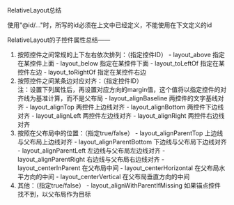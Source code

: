 RelativeLayout总结

使用"@id/…"时，所写的id必须在上文中已经定义，不能使用在下文定义的id

RelativeLayout的子控件属性总结——

1.    按照控件之间常规的上下左右依次排列：（指定控件ID）
	- layout_above 指定在某控件上面
	- layout_below 指定在某控件下面
	- layout_toLeftOf 指定在某控件左边
	- layout_toRightOf 指定在某控件右边
2.    按照控件之间某条边对应对齐：（指定控件ID）<br>
	注：设置下列属性后，再设置对应方向的margin值，这个值将以指定控件的对齐线为基准计算，而不是父布局
	- layout_alignBaseline 两控件的文字基线对齐
	- layout_alignTop 两控件上边线对齐
	- layout_alignBottom 两控件下边线对齐
	- layout_alignLeft 两控件左边线对齐
	- layout_alignRight 两控件右边线对齐
3.    按照在父布局中的位置：（指定true/false）
	- layout_alignParentTop 上边线与父布局上边线对齐
	- layout_alignParentBottom 下边线与父布局下边线对齐
	- layout_alignParentLeft 左边线与父布局左边线对齐
	- layout_alignParentRight 右边线与父布局右边线对齐
	- layout_centerInParent 在父布局中间
	- layout_centerHorizontal 在父布局水平方向的中间
	- layout_centerVertical 在父布局垂直方向的中间
4.    其他：（指定true/false）
	- layout_alignWithParentIfMissing 如果锚点控件找不到，以父布局作为目标

